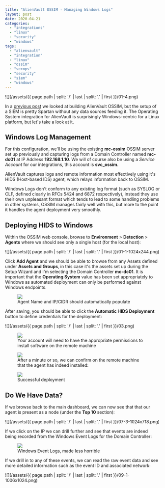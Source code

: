 ```yaml
---
title: "AlienVault OSSIM - Managing Windows Logs"
layout: post
date: 2020-04-21
categories: 
  - "integrations"
  - "linux"
  - "security"
  - "windows"
tags: 
  - "alienvault"
  - "integration"
  - "linux"
  - "ossim"
  - "secops"
  - "security"
  - "siem"
  - "windows"
---
```


![](/assets/{{ page.path | split: '/' | last | split: '.' | first }}/01-4.png)

In a [previous post](/alienvault-ossim-building-a-siem-on-a-shoestring/) we looked at building AlienVault OSSIM, but the setup of a SIEM is pretty Spartan without any data sources feeding it. The Operating System integration for AlienVault is surprisingly Windows-centric for a Linux platform, but let's take a look at it.

## Windows Log Management

For this configuration, we'll be using the existing **mc-ossim** OSSIM server set up previously and capturing logs from a Domain Controller named **mc-dc01** at IP Address **192.168.1.10**. We will of course also be using a _Service Account_ for our integrations, this account is **svc_ossim**.

AlienVault captures logs and remote information most effectively using it's HIDS (Host-based IDS) agent, which relays information back to OSSIM.

Windows Logs don't conform to any existing log format (such as SYSLOG or CLF, defined clearly in RFCs 5424 and 6872 respectively), instead they use their own unpleasant format which tends to lead to some handling problems in other systems, OSSIM manages fairly well with this, but more to the point it handles the agent deployment very smoothly.

## Deploying HIDS to Windows

Within the OSSIM web console, browse to **Environment** > **Detection** > **Agents** where we should see only a single host (for the local host):

![](/assets/{{ page.path | split: '/' | last | split: '.' | first }}/01-1-1024x244.png)

Click **Add Agent** and we should be able to browse from any Assets defined under **Assets and Groups**, in this case it's the assets set up during the Setup Wizard and I'm selecting the Domain Controller **mc-dc01**. It is important that the **Operating System** value has been set appropriately to Windows as automated deployment can only be performed against Windows endpoints.

<figure>
  <img src="/assets/{{ page.path | split: '/' | last | split: '.' | first }}/02.png">
  <figcaption>Agent Name and IP/CIDR should automatically populate</figcaption>
</figure>

After saving, you should be able to click the **Automatic HIDS Deployment** button to define credentials for the deployment:

![](/assets/{{ page.path | split: '/' | last | split: '.' | first }}/03.png)

<figure>
  <img src="/assets/{{ page.path | split: '/' | last | split: '.' | first }}/04.png">
  <figcaption>Your account will need to have the appropriate permissions to install software on the remote machine</figcaption>
</figure>

<figure>
  <img src="/assets/{{ page.path | split: '/' | last | split: '.' | first }}/05.png">
  <figcaption>After a minute or so, we can confirm on the remote machine that the agent has indeed installed:</figcaption>
</figure>

<figure>
  <img src="/assets/{{ page.path | split: '/' | last | split: '.' | first }}/06.png">
  <figcaption>Successful deployment</figcaption>
</figure>

## Do We Have Data?

If we browse back to the main dashboard, we can now see that that our agent is present as a node (under the **Top 10** section):

![](/assets/{{ page.path | split: '/' | last | split: '.' | first }}/07-3-1024x718.png)

If we click on the IP we can drill further and see that events are indeed being recorded from the Windows Event Logs for the Domain Controller:

<figure>
  <img src="/assets/{{ page.path | split: '/' | last | split: '.' | first }}/08-1024x481.png">
  <figcaption>Windows Event Logs, made less horrible</figcaption>
</figure>

If we drill in to any of these events, we can read the raw event data and see more detailed information such as the event ID and associated network:

![](/assets/{{ page.path | split: '/' | last | split: '.' | first }}/09-1-1006x1024.png)
